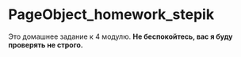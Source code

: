 # PageObject_homework_stepik
Это домашнее задание к 4 модулю.
**Не беспокойтесь, вас я буду проверять не строго.**
